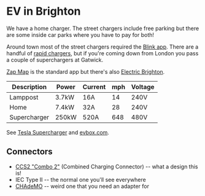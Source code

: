# EV in Brighton

We have a home charger. The street chargers include free parking but there are some inside car parks where you have to pay for both!

Around town most of the street chargers required the [Blink app](https://play.google.com/store/apps/details?id=com.ov.electricblue). There are a handful of [rapid chargers](https://electricbrighton.com/charging/rapid), but if you're coming down from London you pass a couple of superchargers at Gatwick.

[Zap Map](https://play.google.com/store/apps/details?id=com.zapmap.zapmap) is the standard app but there's also [Electric Brighton](https://electricbrighton.com/).

| Description  | Power | Current | mph  | Voltage |
|---           |---    |---      |---   |---      |
| Lamppost     | 3.7kW | 16A     | 14   | 240V    |
| Home         | 7.4kW | 32A     | 28   | 240V    |
| Supercharger | 250kW | 520A    | 648  | 480V    |

See [Tesla Supercharger](https://en.wikipedia.org/wiki/Tesla_Supercharger) and [evbox.com](https://evbox.com/uk-en/electric-cars/tesla/tesla-model-y).

## Connectors

- [CCS2 "Combo 2"](https://en.wikipedia.org/wiki/Combined_Charging_System) (Combined Charging Connector) -- what a design this is!
- IEC Type II -- the normal one you'll see everywhere
- [CHAdeMO](https://en.wikipedia.org/wiki/CHAdeMO) -- weird one that you need an adapter for
